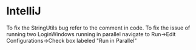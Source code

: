 # IntelliJ

To fix the StringUtils bug refer to the comment in code.
To fix the issue of running two LoginWindows running in parallel navigate to Run->Edit Configurations->Check box labeled "Run in Parallel"
